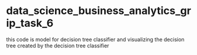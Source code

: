 # data_science_business_analytics_grip_task_6
this code is model for decision tree classifier and visualizing the decision tree created by the decision tree classifier
